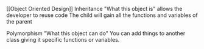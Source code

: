 [[Object Oriented Design]]
Inheritance
"What this object is"
allows the developer to reuse code
The child will gain all the functions and variables of the parent

Polymorphism
"What this object can do"
You can add things to another class giving it specific functions or variables.